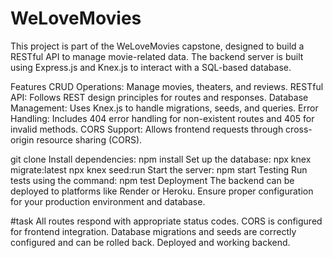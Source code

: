 # WeLoveMovies

This project is part of the WeLoveMovies capstone, designed to build a RESTful API to manage movie-related data. The backend server is built using Express.js and Knex.js to interact with a SQL-based database.

Features
CRUD Operations: Manage movies, theaters, and reviews.
RESTful API: Follows REST design principles for routes and responses.
Database Management: Uses Knex.js to handle migrations, seeds, and queries.
Error Handling: Includes 404 error handling for non-existent routes and 405 for invalid methods.
CORS Support: Allows frontend requests through cross-origin resource sharing (CORS).


git clone 
Install dependencies:
npm install
Set up the database:
npx knex migrate:latest
npx knex seed:run
Start the server:
npm start
Testing
Run tests using the command:
npm test
Deployment
The backend can be deployed to platforms like Render or Heroku. Ensure proper configuration for your production environment and database.

#task 
All routes respond with appropriate status codes.
CORS is configured for frontend integration.
Database migrations and seeds are correctly configured and can be rolled back.
Deployed and working backend.
